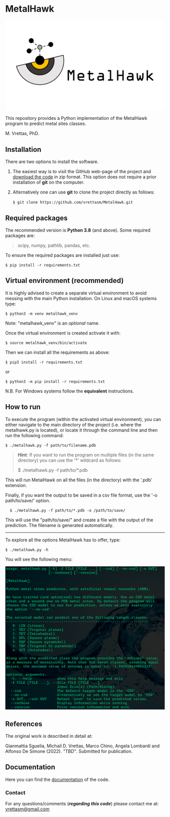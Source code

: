 # MetalHawk

![Logo](./logos/metalhawk_logo.jpg)

This repository provides a Python implementation of the MetalHawk program
to predict metal sites classes.

M. Vrettas, PhD.

## Installation

There are two options to install the software.

1. The easiest way is to visit the GitHub web-page of the project and
[download the code](https://github.com/vrettasm/MetalHawk/archive/master.zip) in zip format. This option does not
require a prior installation of **git** on the computer.

2. Alternatively one can use **git** to clone the project directly as follows:
   
   `$ git clone https://github.com/vrettasm/MetalHawk.git`

## Required packages

The recommended version is **Python 3.8** (and above). Some required packages are:

> scipy, numpy, pathlib, pandas, etc.

To ensure the required packages are installed just use:

    $ pip install -r requirements.txt

## Virtual environment (recommended)

It is highly advised to create a separate virtual environment to avoid messing with the main Python installation.
On Linux and macOS systems type:

    $ python3 -m venv metalhawk_venv

Note: "metalhawk_venv" is an _optional_ name.

Once the virtual environment is created activate it with:

    $ source metalhawk_venv/bin/activate

Then we can install all the requirements as above:

    $ pip3 install -r requirements.txt

or

    $ python3 -m pip install -r requirements.txt

N.B. For Windows systems follow the **equivalent** instructions.

## How to run

To execute the program (within the activated virtual environment), you can either navigate to the main
directory of the project (i.e. where the metalhawk.py is located), or locate it through the command line
and then run the following command:

    $ ./metalhawk.py -f path/to/filename.pdb

   > **Hint**: If you want to run the program on multiple files (in the same directory)
   > you can use the '*' wildcard as follows:
   >  
   > $ ./metalhawk.py -f path/to/*.pdb

This will run MetalHawk on all the files (in the directory) with the '.pdb' extension.

Finally, if you want the output to be saved in a csv file format, use the '-o path/to/save/' option.

      $ ./metalhawk.py -f path/to/*.pdb -o /path/to/save/

This will use the "path/to/save/" and create a file with the output of the prediction. The filename is
generated automatically.

---

To explore all the options MetalHawk has to offer, type:

    $ ./metalhawk.py -h

You will see the following menu:

![Help](./logos/help_menu.png)

## References

The original work is described in detail at:

Gianmattia Sguelia, Michail D. Vrettas, Marco Chino, Angela Lombardi and Alfonso De Simone (2022).
_"TBD"_. Submitted for publication.

## Documentation

Here you can find the [documentation](./html/MetalHawk/index.html) of the code.

### Contact

For any questions/comments (**_regarding this code_**) please contact me at:
vrettasm@gmail.com